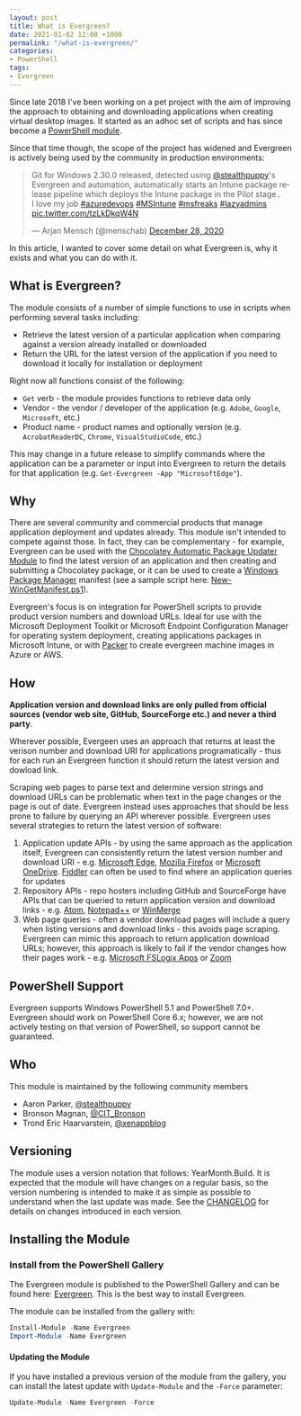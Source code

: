 ```yaml
---
layout: post
title: What is Evergreen?
date: 2021-01-02 12:00 +1000
permalink: "/what-is-evergreen/"
categories:
- PowerShell
tags:
- Evergreen
---
```

Since late 2018 I've been working on a pet project with the aim of improving the approach to obtaining and downloading applications when creating virtual desktop images. It started as an adhoc set of scripts and has since become a [PowerShell module](https://www.powershellgallery.com/packages/Evergreen).  

Since that time though, the scope of the project has widened and Evergreen is actively being used by the community in production environments:

<blockquote class="twitter-tweet" data-lang="en"><p lang="en" dir="ltr">Git for Windows 2.30.0 released, detected using <a href="https://twitter.com/stealthpuppy?ref_src=twsrc%5Etfw">@stealthpuppy</a>&#39;s Evergreen and automation, automatically starts an Intune package release pipeline which deploys the Intune package in the Pilot stage..<br>I love my job <a href="https://twitter.com/hashtag/azuredevops?src=hash&amp;ref_src=twsrc%5Etfw">#azuredevops</a> <a href="https://twitter.com/hashtag/MSIntune?src=hash&amp;ref_src=twsrc%5Etfw">#MSIntune</a> <a href="https://twitter.com/hashtag/msfreaks?src=hash&amp;ref_src=twsrc%5Etfw">#msfreaks</a> <a href="https://twitter.com/hashtag/lazyadmins?src=hash&amp;ref_src=twsrc%5Etfw">#lazyadmins</a> <a href="https://t.co/tzLkDkqW4N">pic.twitter.com/tzLkDkqW4N</a></p>&mdash; Arjan Mensch (@menschab) <a href="https://twitter.com/menschab/status/1343660226147454979?ref_src=twsrc%5Etfw">December 28, 2020</a></blockquote> <script async src="https://platform.twitter.com/widgets.js" charset="utf-8"></script>

In this article, I wanted to cover some detail on what Evergreen is, why it exists and what you can do with it.

## What is Evergreen?

The module consists of a number of simple functions to use in scripts when performing several tasks including:

* Retrieve the latest version of a particular application when comparing against a version already installed or downloaded
* Return the URL for the latest version of the application if you need to download it locally for installation or deployment

Right now all functions consist of the following:

* `Get` verb - the module provides functions to retrieve data only
* Vendor - the vendor / developer of the application (e.g. `Adobe`, `Google`, `Microsoft`, etc.)
* Product name - product names and optionally version (e.g. `AcrobatReaderDC`, `Chrome`, `VisualStudioCode`, etc.)

This may change in a future release to simplify commands where the application can be a parameter or input into Evergreen to return the details for that application (e.g. `Get-Evergreen -App "MicrosoftEdge"`).

## Why

There are several community and commercial products that manage application deployment and updates already. This module isn't intended to compete against those. In fact, they can be complementary - for example, Evergreen can be used with the [Chocolatey Automatic Package Updater Module](https://www.powershellgallery.com/packages/AU/) to find the latest version of an application and then creating and submitting a Chocolatey package, or it can be used to create a [Windows Package Manager](https://github.com/microsoft/winget-cli) manifest (see a sample script here: [New-WinGetManifest.ps1](/tools/New-WinGetManifest.ps1)).

Evergreen's focus is on integration for PowerShell scripts to provide product version numbers and download URLs. Ideal for use with the Microsoft Deployment Toolkit or Microsoft Endpoint Configuration Manager for operating system deployment, creating applications packages in Microsoft Intune, or with [Packer](https://www.packer.io/) to create evergreen machine images in Azure or AWS.

## How

**Application version and download links are only pulled from official sources (vendor web site, GitHub, SourceForge etc.) and never a third party**.

Wherever possible, Evergeen uses an approach that returns at least the verison number and download URI for applications programatically - thus for each run an Evergreen function it should return the latest version and dowload link.

Scraping web pages to parse text and determine version strings and download URLs can be problematic when text in the page changes or the page is out of date. Evergreen instead uses approaches that should be less prone to failure by querying an API wherever possible. Evergreen uses several strategies to return the latest version of software:

1. Application update APIs - by using the same approach as the application itself, Evergreen can consistently return the latest version number and download URI - e.g. [Microsoft Edge](/Evergreen/Public/Get-MicrosoftEdge.ps1), [Mozilla Firefox](/Evergreen/Public/Get-MozillaFirefox.ps1) or [Microsoft OneDrive](/Evergreen/Public/Get-MicrosoftOneDrive.ps1). [Fiddler](https://www.telerik.com/fiddler) can often be used to find where an application queries for updates
2. Repository APIs - repo hosters including GitHub and SourceForge have APIs that can be queried to return application version and download links - e.g. [Atom](/Evergreen/Public/Get-Atom.ps1), [Notepad++](/Evergreen/Public/Get-NotepadPlusPlus.ps1) or [WinMerge](/Evergreen/Public/Get-WinMerge.ps1)
3. Web page queries - often a vendor download pages will include a query when listing versions and download links - this avoids page scraping. Evergreen can mimic this approach to return application download URLs; however, this approach is likely to fail if the vendor changes how their pages work - e.g. [Microsoft FSLogix Apps](/Evergreen/Public/Get-MicrosoftFSLogixApps.ps1) or [Zoom](/Evergreen/Public/Get-Zoom.ps1)

## PowerShell Support

Evergreen supports Windows PowerShell 5.1 and PowerShell 7.0+. Evergreen should work on PowerShell Core 6.x; however, we are not actively testing on that version of PowerShell, so support cannot be guaranteed.

## Who

This module is maintained by the following community members

* Aaron Parker, [@stealthpuppy](https://twitter.com/stealthpuppy)
* Bronson Magnan, [@CIT_Bronson](https://twitter.com/CIT_Bronson)
* Trond Eric Haarvarstein, [@xenappblog](https://twitter.com/xenappblog)

## Versioning

The module uses a version notation that follows: YearMonth.Build. It is expected that the module will have changes on a regular basis, so the version numbering is intended to make it as simple as possible to understand when the last update was made. See the [CHANGELOG](/CHANGELOG.md) for details on changes introduced in each version.

## Installing the Module

### Install from the PowerShell Gallery

The Evergreen module is published to the PowerShell Gallery and can be found here: [Evergreen](https://www.powershellgallery.com/packages/Evergreen/). This is the best way to install Evergreen.

The module can be installed from the gallery with:

```powershell
Install-Module -Name Evergreen
Import-Module -Name Evergreen
```

#### Updating the Module

If you have installed a previous version of the module from the gallery, you can install the latest update with `Update-Module` and the `-Force` parameter:

```powershell
Update-Module -Name Evergreen -Force
```
